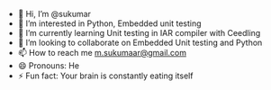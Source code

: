 - 👋 Hi, I’m @sukumar
- 👀 I’m interested in Python, Embedded unit testing
- 🌱 I’m currently learning Unit testing in IAR compiler with Ceedling
- 💞️ I’m looking to collaborate on Embedded Unit testing and Python
- 📫 How to reach me m.sukumaar@gmail.com
- 😄 Pronouns: He
- ⚡ Fun fact: Your brain is constantly eating itself

<!---
suku1980/suku1980 is a ✨ special ✨ repository because its `README.md` (this file) appears on your GitHub profile.
You can click the Preview link to take a look at your changes.
--->
